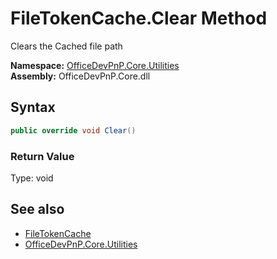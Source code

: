 # FileTokenCache.Clear Method  
 Clears the Cached file path   

**Namespace:** [OfficeDevPnP.Core.Utilities](OfficeDevPnP.Core.Utilities.md)  
**Assembly:** OfficeDevPnP.Core.dll  
## Syntax
```C#
public override void Clear()
```
### Return Value
Type: void  

## See also
- [FileTokenCache](OfficeDevPnP.Core.Utilities.FileTokenCache.md) 
- [OfficeDevPnP.Core.Utilities](OfficeDevPnP.Core.Utilities.md) 

